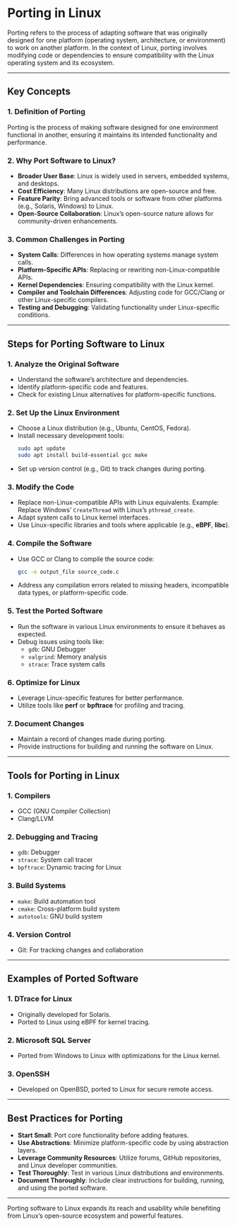# Porting in Linux

Porting refers to the process of adapting software that was originally designed for one platform (operating system, architecture, or environment) to work on another platform. In the context of Linux, porting involves modifying code or dependencies to ensure compatibility with the Linux operating system and its ecosystem.

---

## Key Concepts

### 1. **Definition of Porting**
Porting is the process of making software designed for one environment functional in another, ensuring it maintains its intended functionality and performance.

### 2. **Why Port Software to Linux?**
- **Broader User Base**: Linux is widely used in servers, embedded systems, and desktops.
- **Cost Efficiency**: Many Linux distributions are open-source and free.
- **Feature Parity**: Bring advanced tools or software from other platforms (e.g., Solaris, Windows) to Linux.
- **Open-Source Collaboration**: Linux’s open-source nature allows for community-driven enhancements.

### 3. **Common Challenges in Porting**
- **System Calls**: Differences in how operating systems manage system calls.
- **Platform-Specific APIs**: Replacing or rewriting non-Linux-compatible APIs.
- **Kernel Dependencies**: Ensuring compatibility with the Linux kernel.
- **Compiler and Toolchain Differences**: Adjusting code for GCC/Clang or other Linux-specific compilers.
- **Testing and Debugging**: Validating functionality under Linux-specific conditions.

---

## Steps for Porting Software to Linux

### 1. **Analyze the Original Software**
- Understand the software’s architecture and dependencies.
- Identify platform-specific code and features.
- Check for existing Linux alternatives for platform-specific functions.

### 2. **Set Up the Linux Environment**
- Choose a Linux distribution (e.g., Ubuntu, CentOS, Fedora).
- Install necessary development tools:
  ```bash
  sudo apt update
  sudo apt install build-essential gcc make
  ```
- Set up version control (e.g., Git) to track changes during porting.

### 3. **Modify the Code**
- Replace non-Linux-compatible APIs with Linux equivalents.
  Example: Replace Windows’ `CreateThread` with Linux’s `pthread_create`.
- Adapt system calls to Linux kernel interfaces.
- Use Linux-specific libraries and tools where applicable (e.g., **eBPF**, **libc**).

### 4. **Compile the Software**
- Use GCC or Clang to compile the source code:
  ```bash
  gcc -o output_file source_code.c
  ```
- Address any compilation errors related to missing headers, incompatible data types, or platform-specific code.

### 5. **Test the Ported Software**
- Run the software in various Linux environments to ensure it behaves as expected.
- Debug issues using tools like:
  - `gdb`: GNU Debugger
  - `valgrind`: Memory analysis
  - `strace`: Trace system calls

### 6. **Optimize for Linux**
- Leverage Linux-specific features for better performance.
- Utilize tools like **perf** or **bpftrace** for profiling and tracing.

### 7. **Document Changes**
- Maintain a record of changes made during porting.
- Provide instructions for building and running the software on Linux.

---

## Tools for Porting in Linux

### 1. **Compilers**
- GCC (GNU Compiler Collection)
- Clang/LLVM

### 2. **Debugging and Tracing**
- `gdb`: Debugger
- `strace`: System call tracer
- `bpftrace`: Dynamic tracing for Linux

### 3. **Build Systems**
- `make`: Build automation tool
- `cmake`: Cross-platform build system
- `autotools`: GNU build system

### 4. **Version Control**
- Git: For tracking changes and collaboration

---

## Examples of Ported Software

### 1. **DTrace for Linux**
- Originally developed for Solaris.
- Ported to Linux using eBPF for kernel tracing.

### 2. **Microsoft SQL Server**
- Ported from Windows to Linux with optimizations for the Linux kernel.

### 3. **OpenSSH**
- Developed on OpenBSD, ported to Linux for secure remote access.

---

## Best Practices for Porting
- **Start Small**: Port core functionality before adding features.
- **Use Abstractions**: Minimize platform-specific code by using abstraction layers.
- **Leverage Community Resources**: Utilize forums, GitHub repositories, and Linux developer communities.
- **Test Thoroughly**: Test in various Linux distributions and environments.
- **Document Thoroughly**: Include clear instructions for building, running, and using the ported software.

---

Porting software to Linux expands its reach and usability while benefiting from Linux’s open-source ecosystem and powerful features.

